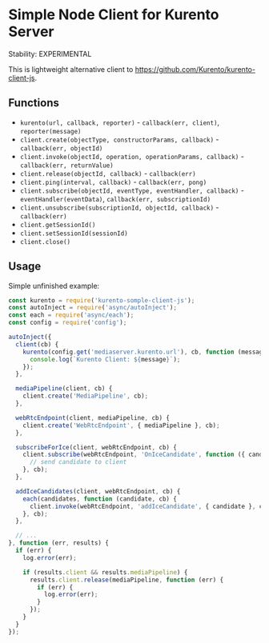 # Simple Node Client for Kurento Server

Stability: EXPERIMENTAL

This is lightweight alternative client to https://github.com/Kurento/kurento-client-js.

## Functions

* `kurento(url, callback, reporter)` - `callback(err, client)`, `reporter(message)`
* `client.create(objectType, constructorParams, callback)` - `callback(err, objectId)`
* `client.invoke(objectId, operation, operationParams, callback)` - `callback(err, returnValue)`
* `client.release(objectId, callback)` - `callback(err)`
* `client.ping(interval, callback)` - `callback(err, pong)`
* `client.subscribe(objectId, eventType, eventHandler, callback)` - `eventHandler(eventData)`, `callback(err, subscriptionId)`
* `client.unsubscribe(subscriptionId, objectId, callback)` - `callback(err)`
* `client.getSessionId()`
* `client.setSessionId(sessionId)`
* `client.close()`

## Usage

Simple unfinished example:

```javascript
const kurento = require('kurento-somple-client-js');
const autoInject = require('async/autoInject');
const each = require('async/each');
const config = require('config');

autoInject({
  client(cb) {
    kurento(config.get('mediaserver.kurento.url'), cb, function (message) {
      console.log(`Kurento Client: ${message}`);
    });      
  },

  mediaPipeline(client, cb) {
    client.create('MediaPipeline', cb);
  },

  webRtcEndpoint(client, mediaPipeline, cb) {
    client.create('WebRtcEndpoint', { mediaPipeline }, cb);
  },

  subscribeForIce(client, webRtcEndpoint, cb) {
    client.subscribe(webRtcEndpoint, 'OnIceCandidate', function ({ candidate }) {
      // send candidate to client
    }, cb);
  },

  addIceCandidates(client, webRtcEndpoint, cb) {
    each(candidates, function (candidate, cb) {
      client.invoke(webRtcEndpoint, 'addIceCandidate', { candidate }, cb);  
    }, cb);
  },

  // ...
}, function (err, results) {
  if (err) {
    log.error(err);

    if (results.client && results.mediaPipeline) {
      results.client.release(mediaPipeline, function (err) {
        if (err) {
          log.error(err);
        }
      });
    }
  }
});
```
